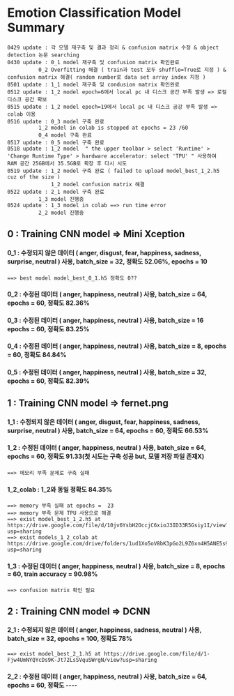 # Emotion Classification Model Summary
	0429 update : 각 모델 재구축 및 결과 정리 & confusion matrix 수정 & object detection 논문 searching
	0430 update : 0_1 model 재구축 및 confusion matrix 확인완료
		      0_2 Overfitting 해결 ( train과 test 모두 shuffle=True로 지정 ) & confusion matrix 해결( random number로 data set array index 지정 )
	0501 update : 1_1 model 재구축 및 condusion matrix 확인완료
	0512 update : 1_2 model epoch=6에서 local pc 내 디스크 공간 부족 발생 => 로컬 디스크 공간 확보
	0515 update : 1_2 model epoch=19에서 local pc 내 디스크 공강 부족 발생 => colab 이용
	0516 update : 0_3 model 구축 완료
		      1_2 model in colab is stopped at epochs = 23 /60
		      0_4 model 구축 완료
	0517 update : 0_5 model 구축 완료
	0518 update : 1_2 model  " the upper toolbar > select 'Runtime' > 'Change Runtime Type' > hardware accelerator: select 'TPU' " 사용하여 RAM 공간 25GB에서 35.5GB로 확장 후 다시 시도
	0519 update : 1_2 model 구축 완료 ( failed to upload model_best_1_2.h5 cuz of the size )
	              1_2 model confusion matrix 해결
   	0522 update : 2_1 model 구축 완료
		      1_3 model 진행중
	0524 update : 1_3 model in colab ==> run time error
		      2_2 model 진행중
		      

## 0 : Training CNN model => Mini Xception

#### 0_1 : 수정되지 않은 데이터 ( anger, disgust, fear, happiness, sadness, surprise, neutral ) 사용, batch_size = 32, 정확도 52.06%, epochs = 10 
	==> best model model_best_0_1.h5 정확도 0??

#### 0_2 : 수정된 데이터 ( anger, happiness, neutral ) 사용, batch_size = 64, epochs = 60, 정확도 82.36%

#### 0_3 : 수정된 데이터 ( anger, happiness, neutral ) 사용, batch_size = 16 epochs = 60, 정확도 83.25%

#### 0_4 : 수정된 데이터 ( anger, happiness, neutral ) 사용, batch_size = 8, epochs = 60, 정확도 84.84%

#### 0_5 : 수정된 데이터 ( anger, happiness, neutral ) 사용, batch_size = 32, epochs = 60, 정확도 82.39%




## 1 : Training CNN model => fernet.png

#### 1_1 : 수정되지 않은 데이터 ( anger, disgust, fear, happiness, sadness, surprise, neutral ) 사용, batch_size = 64, epochs = 60, 정확도 66.53%

#### 1_2 : 수정된 데이터 ( anger, happiness, neutral ) 사용, batch_size = 64, epochs = 60, 정확도 91.33(첫 시도는 구축 성공 but, 모델 저장 파일 존재X)
	==> 메모리 부족 문제로 구축 실패

#### 1_2_colab : 1_2와 동일 정확도 84.35%
	==> memory 부족 실패 at epochs =  23
	==> memory 부족 문제 TPU 사용으로 해결
	==> exist model_best_1_2.h5 at https://drive.google.com/file/d/10jv6YsbH2OccjC6xioJ3ID33R5Gsiy1I/view?usp=sharing
	==> exist models_1_2_colab at https://drive.google.com/drive/folders/1ud1Xo5oV8bK3pGo2L9Z6xn4H5ANE5s9g?usp=sharing

#### 1_3 : 수정된 데이터 ( anger, happiness, neutral ) 사용, batch_size = 8, epochs = 60, train accuracy = 90.98%
	==> confusion matrix 확인 필요



## 2 : Training CNN model => DCNN

#### 2_1 : 수정되지 않은 데이터 ( anger, happiness, sadness, neutral ) 사용, batch_size = 32, epochs = 100, 정확도 78%
	==> exist model_best_2_1.h5 at https://drive.google.com/file/d/1-Fjw4UmNYQYcDs9K-Jt72LsSVquSWrgN/view?usp=sharing

#### 2_2 : 수정된 데이터 ( anger, happiness, neutral ) 사용, batch_size = 64, epochs = 60, 정확도 ----
